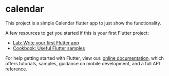 # calendar

This project is a simple Calendar flutter app to just show the functionality.

A few resources to get you started if this is your first Flutter project:

- [Lab: Write your first Flutter app](https://flutter.dev/docs/get-started/codelab)
- [Cookbook: Useful Flutter samples](https://flutter.dev/docs/cookbook)

For help getting started with Flutter, view our.
[online documentation](https://flutter.dev/docs), which offers tutorials,
samples, guidance on mobile development, and a full API reference.